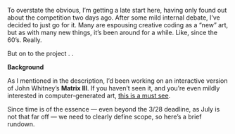 To overstate the obvious, I’m getting a late start here, having only found out about the competition two days ago.  After some mild internal debate, I’ve decided to just go for it.  Many are espousing creative coding as a “new” art, but as with many new things, it’s been around for a while.  Like, since the 60’s.  Really.

But on to the project . . 

**Background**

As I mentioned in the description, I’d been working on an interactive version of John Whitney’s **Matrix III**.  If you haven’t seen it, and you’re even mildly interested in computer-generated art, [this is a must see](http://youtu.be/ZrKgyY5aDvA).

Since time is of the essence — even beyond the 3/28 deadline, as July is not that far off — we need to clearly define scope, so here’s a brief rundown.

